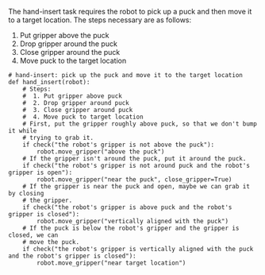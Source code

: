 

The hand-insert task requires the robot to pick up a puck and then move it to a target location. The steps necessary are as follows: 

1. Put gripper above the puck
2. Drop gripper around the puck
3. Close gripper around the puck
4. Move puck to the target location

```
# hand-insert: pick up the puck and move it to the target location
def hand_insert(robot):
    # Steps:
    #  1. Put gripper above puck
    #  2. Drop gripper around puck
    #  3. Close gripper around puck
    #  4. Move puck to target location
    # First, put the gripper roughly above puck, so that we don't bump it while
    # trying to grab it.
    if check("the robot's gripper is not above the puck"):
        robot.move_gripper("above the puck")
    # If the gripper isn't around the puck, put it around the puck.
    if check("the robot's gripper is not around puck and the robot's gripper is open"):
        robot.move_gripper("near the puck", close_gripper=True)
    # If the gripper is near the puck and open, maybe we can grab it by closing
    # the gripper.
    if check("the robot's gripper is above puck and the robot's gripper is closed"):
        robot.move_gripper("vertically aligned with the puck")
    # If the puck is below the robot's gripper and the gripper is closed, we can
    # move the puck.
    if check("the robot's gripper is vertically aligned with the puck and the robot's gripper is closed"):
        robot.move_gripper("near target location")